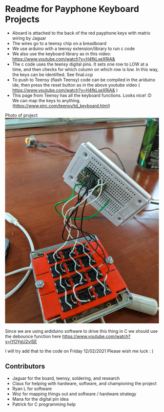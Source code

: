 # Readme for Payphone Keyboard Projects

  - Aboard is attached to the back of the red payphone keys with matrix wiring by Jaguar
  - The wires go to a teensy chip on a breadboard
  - We use arduino with a teensy extension/library to run c code
  - We also use the keyboard library as in this video: 
  https://www.youtube.com/watch?v=H4fkLxeXRiA&
  - The c code uses the teensy digital pins. It sets one row to LOW at a time, and then checks for which column on which row is low. In this way, the keys can be identified. See final.ccp
  - To push to Teensy (flash Teensy) code can be compiled in the ariduino ide, then press the reset button as in the above youtube video ( https://www.youtube.com/watch?v=H4fkLxeXRiA& )
  - This page from Teensy has all the keyboard functions. Looks nice! :D We can map the keys to anything. (https://www.pjrc.com/teensy/td_keyboard.html)

Photo of project
![Board and Teensy](./matrix-keys-and-teensy.jpg)

Since we are using ardiduino software to drive this thing in C we should use the debounce function here
https://www.youtube.com/watch?v=jYOYgU2vlSE

I will try add that to the code on Friday 12/02/2021 
Please wish me luck : )

## Contributors
- Jaguar for the board, teensy, soldering, and research
- Claus for helping with hardware, software, and championing the project
- Ryan L for software
- Woz for mapping things out and software / hardware strategy
- Mana for the digital pin idea
- Patrick for C programming help
